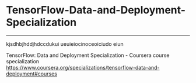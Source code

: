 # TensorFlow-Data-and-Deployment-Specialization
*************************************************************

kjsdhbjhddjhdccdukui
ueuieiocinoceoiciudo
eiun



TensorFlow: Data and Deployment Specialization - Coursera course specialization   
https://www.coursera.org/specializations/tensorflow-data-and-deployment#courses


